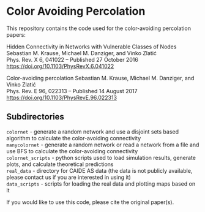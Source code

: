 Color Avoiding Percolation
=================

This repository contains the code used for the color-avoiding percolation papers:

Hidden Connectivity in Networks with Vulnerable Classes of Nodes  
Sebastian M. Krause, Michael M. Danziger, and Vinko Zlatić  
Phys. Rev. X 6, 041022 – Published 27 October 2016  
https://doi.org/10.1103/PhysRevX.6.041022  

Color-avoiding percolation
Sebastian M. Krause, Michael M. Danziger, and Vinko Zlatić  
Phys. Rev. E 96, 022313 – Published 14 August 2017  
https://doi.org/10.1103/PhysRevE.96.022313  


Subdirectories
--------------
`colornet` - generate a random network and use a disjoint sets based algorithm to calculate the color-avoiding connectivity  
`manycolornet` - generate a random network or read a network from a file and use BFS to calculate the color-avoiding connectivity  
`colornet_scripts` - python scripts used to load simulation results, generate plots, and calculate theoretical predictions  
`real_data` - directory for CAIDE AS data (the data is not publicly available, please contact us if you are interested in using it)  
`data_scripts` - scripts for loading the real data and plotting maps based on it  

If you would like to use this code, please cite the original paper(s).
